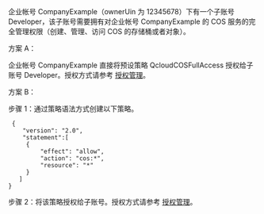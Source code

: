 企业帐号 CompanyExample（ownerUin 为 12345678）下有一个子账号 Developer，该子账号需要拥有对企业帐号 CompanyExample 的 COS 服务的完全管理权限（创建、管理、访问 COS 的存储桶或者对象）。

方案 A：

企业帐号 CompanyExample 直接将预设策略 QcloudCOSFullAccess 授权给子账号 Developer。授权方式请参考 [授权管理](https://cloud.tencent.com/document/product/378/8961)。

方案 B：

步骤 1：通过策略语法方式创建以下策略。
```
 {
    "version": "2.0",
    "statement":[
     {
         "effect": "allow",
         "action": "cos:*",
         "resource": "*"
     }
   ]
}
```
步骤 2：将该策略授权给子账号。授权方式请参考 [授权管理](https://cloud.tencent.com/document/product/378/8961)。

